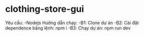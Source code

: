 # clothing-store-gui
Yêu cầu: 
  -Nodejs
Hướng dẫn chạy:
  -B1: Clone dự án
  -B2: Cài đặt dependence bằng lệnh: npm i
  -B3: Chạy dự án: npm run dev
